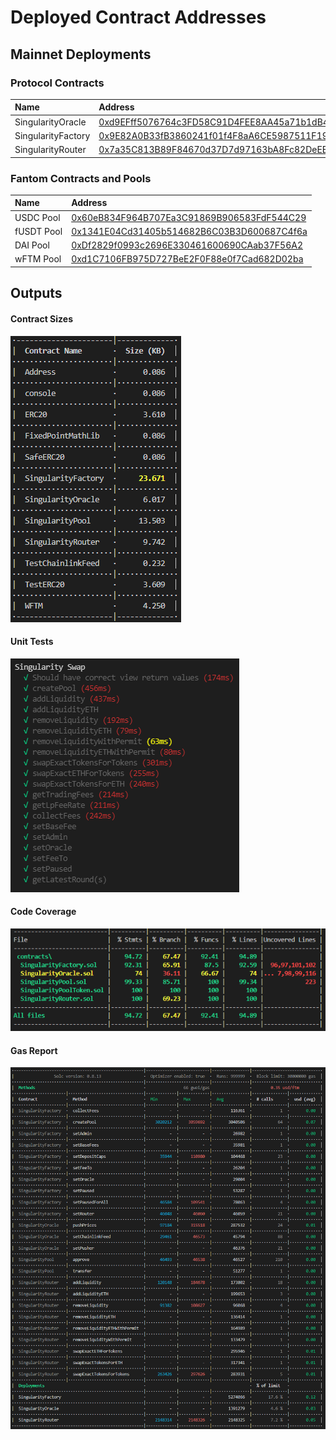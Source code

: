 # Deployed Contract Addresses

## Mainnet Deployments

### Protocol Contracts
| Name | Address |
| :--- | :--- |
| SingularityOracle | [0xd9EFff5076764c3FD58C91D4FEE8AA45a71b1dB4](https://ftmscan.com/address/0xd9EFff5076764c3FD58C91D4FEE8AA45a71b1dB4#code) |
| SingularityFactory | [0x9E82A0B33fB3860241f01f4F8aA6CE5987511F19](https://ftmscan.com/address/0x9E82A0B33fB3860241f01f4F8aA6CE5987511F19#code) |
| SingularityRouter | [0x7a35C813B89F84670d37D7d97163bA8Fc82DeEB1](https://ftmscan.com/address/0x7a35C813B89F84670d37D7d97163bA8Fc82DeEB1#code) |

### Fantom Contracts and Pools
| Name | Address |
| :--- | :--- |
| USDC Pool | [0x60eB834F964B707Ea3C91869B906583FdF544C29](https://ftmscan.com/address/0x60eB834F964B707Ea3C91869B906583FdF544C29#code) |
| fUSDT Pool | [0x1341E04Cd31405b514682B6C03B3D600687C4f6a](https://ftmscan.com/address/0x1341E04Cd31405b514682B6C03B3D600687C4f6a#code) |
| DAI Pool | [0xDf2829f0993c2696E330461600690CAab37F56A2](https://ftmscan.com/address/0xDf2829f0993c2696E330461600690CAab37F56A2#code) |
| wFTM Pool | [0xd1C7106FB975D727BeE2F0F88e0f7Cad682D02ba](https://ftmscan.com/address/0xd1C7106FB975D727BeE2F0F88e0f7Cad682D02ba#code) |


## Outputs
#### Contract Sizes
![](contract-sizes.png)

#### Unit Tests
![](tests.png)

#### Code Coverage
![](coverage.png)

#### Gas Report
![](gas-report.png)